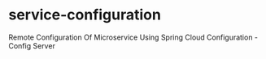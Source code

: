 # service-configuration
Remote Configuration Of Microservice Using Spring Cloud Configuration - Config Server
